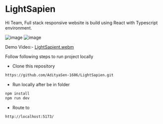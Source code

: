 # LightSapien

Hi Team, Full stack responsive website is build using React with Typescript environment. 

![image](https://github.com/user-attachments/assets/dfe5e5a9-0643-4aec-a9fc-bd6fdf7ac9a2)
![image](https://github.com/user-attachments/assets/6a11f6d5-6278-484c-923b-28f50ec54911)


Demo Video:-
[LightSapient.webm](https://github.com/user-attachments/assets/86e4afa0-1cc2-45dd-af69-35e826fbd853)

Follow following steps to run project locally

- Clone this repository
```bash
https://github.com/AdityaSen-1606/LightSapien.git
```
- Run locally after be in folder
```bash
npm install
npm run dev
```
- Route to
```bash
http://localhost:5173/
```
